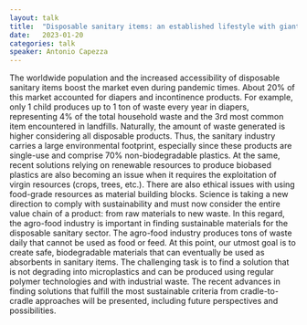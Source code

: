 ```yaml
---
layout: talk
title:  "Disposable sanitary items: an established lifestyle with giant sustainability burdens"
date:   2023-01-20
categories: talk
speaker: Antonio Capezza
---
```

The worldwide population and the increased accessibility of disposable sanitary items boost the market even during pandemic times. About 20% of this market accounted for diapers and incontinence products. For example, only 1 child produces up to 1 ton of waste every year in diapers, representing 4% of the total household waste and the 3rd most common item encountered in landfills. Naturally, the amount of waste generated is higher considering all disposable products. Thus, the sanitary industry carries a large environmental footprint, especially since these products are single-use and comprise 70% non-biodegradable plastics. At the same, recent solutions relying on renewable resources to produce biobased plastics are also becoming an issue when it requires the exploitation of virgin resources (crops, trees, etc.). There are also ethical issues with using food-grade resources as material building blocks. Science is taking a new direction to comply with sustainability and must now consider the entire value chain of a product: from raw materials to new waste. In this regard, the agro-food industry is important in finding sustainable materials for the disposable sanitary sector. The agro-food industry produces tons of waste daily that cannot be used as food or feed. At this point, our utmost goal is to create safe, biodegradable materials that can eventually be used as absorbents in sanitary items. The challenging task is to find a solution that is not degrading into microplastics and can be produced using regular polymer technologies and with industrial waste. The recent advances in finding solutions that fulfill the most sustainable criteria from cradle-to-cradle approaches will be presented, including future perspectives and possibilities. 
